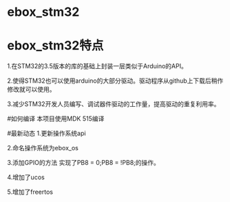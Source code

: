 # ebox_stm32
# ebox_stm32特点
1.在STM32的3.5版本的库的基础上封装一层类似于Arduino的API。

2.使得STM32也可以使用arduino的大部分驱动。驱动程序从github上下载后稍作修改就可以使用。

3.减少STM32开发人员编写、调试器件驱动的工作量，提高驱动的重复利用率。

#如何编译
本项目使用MDK 515编译

#最新动态
1.更新操作系统api

2.命名操作系统为ebox_os

3.添加GPIO的方法
实现了PB8 = 0;PB8 = !PB8;的操作。

4.增加了ucos

5.增加了freertos

